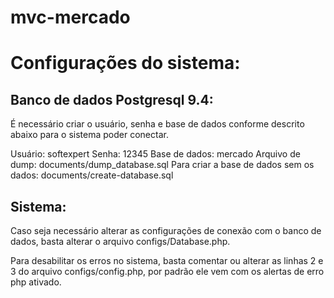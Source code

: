 # mvc-mercado

# Configurações do sistema:

## Banco de dados Postgresql 9.4:

É necessário criar o usuário, senha e base de dados conforme descrito abaixo para o sistema poder conectar.

Usuário: softexpert
Senha: 12345
Base de dados: mercado
Arquivo de dump: documents/dump_database.sql
Para criar a base de dados sem os dados: documents/create-database.sql

## Sistema:

Caso seja necessário alterar as configurações de conexão com o banco de dados, basta alterar o arquivo configs/Database.php.

Para desabilitar os erros no sistema, basta comentar ou alterar as linhas 2 e 3 do arquivo configs/config.php, por padrão ele vem com os alertas de erro php ativado.
